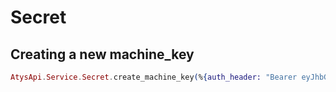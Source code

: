 # Secret

## Creating a new machine_key

```elixir
AtysApi.Service.Secret.create_machine_key(%{auth_header: "Bearer eyJhbGciOiJIUzI1NiIsInR5cCI6IkpXVCJ9.eyJpc3MiOiJ2YXVsdCJ9.UAeEJ70l5YfyZ_4z_Qi4oD0U1En2ZdRZiKlEWsSUlRs", request_id: "1", project_id: "613ad646-be72-465f-a749-5822e85e8a10", key: "my cool key"})
```
